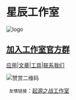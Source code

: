 # 星辰工作室
![logo](https://xhfs2.oss-cn-hangzhou.aliyuncs.com/CA102001/089c3199777849e4bd5d522a5e93ea70.png "logo")
## [加入工作室官方群](https://jq.qq.com/?_wv=1027&k=5Ry3PcO)

[应用](about:blank)|[文章](about:blank)|[工具](about:blank)|[联系我们](about:blank)








![赞赏二维码](about:blank "zanshang")

 ` 友情链接`：[起源之战工作室](http://www.qyzz.ml)

